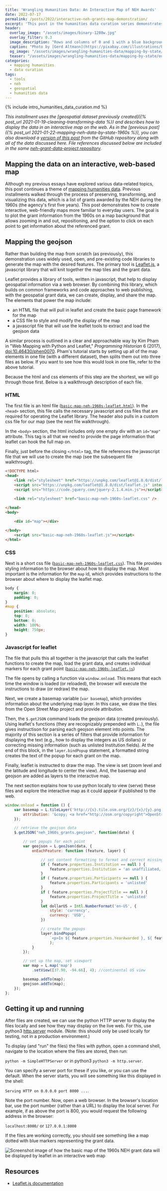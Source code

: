 ```yaml
---
title: 'Wrangling Humanities Data: An Interactive Map of NEH Awards'
date: 2022-07-17
permalink: /posts/2022/interactive-neh-grants-map-demonstration/
excerpt: 'This post in the humanities data curation series demonstrates how to create interactive maps of NEH grant data from the 1960s.'
header:
  overlay_image: "/assets/images/binary-1280w.jpg"
  overlay_filter: 0.3
  image_description: "Rows and columns of 0 and 1 with a blue background."
  caption: "Photo by [Gerd Altmann](https://pixabay.com/illustrations/binary-digitization-null-one-pay-1377017/) on Pixabay"
  og_image: "/assets/images/wrangling-humanities-data/mapping-by-state/output_27_0.png"
  teaser: "/assets/images/wrangling-humanities-data/mapping-by-state/output_27_0.png"
categories:
  - mapping humanities
  - data curation
tags:
  - tools
  - neh 
  - geospatial
  - humanities data
---
```


{% include intro_humanities_data_curation.md %}

*This installment uses the [geospatial dataset previously created]({% post_url 2021-01-19-cleaning-transforming-data %}) and describes how to display the data in an interactive map on the web. As in the [previous post]({% post_url 2021-01-22-mapping-neh-data-by-state-1960s %}), you can also download a [version of this post](https://github.com/morskyjezek/neh-grant-data-project/blob/main/03c-mapping-for-the-web.md) from the GitHub repository along with all of the data discussed here. File references discussed below are included in the same [neh-grant-data-project repository](https://github.com/morskyjezek/neh-grant-data-project).*

## Mapping the data on an interactive, web-based map

Although my previous essays have explored various data-related topics, this post continues a theme of [mapping humanities data](/categories/#mapping-humanities). Previous installments walked through the process of preserving, transforming, and visualizing
this data, which is a list of grants awarded by the NEH during the 1960s (the agency's first five years). 
This post demonstrates how to create interactive, web-friendly maps
more familiar to everyday users. 
The goal is to plot the grant information from the 1960s on a map background that allows zooming in and out,
repositioning, and the option to click on each point to get information about the referenced grant.

## Mapping the geojson

Rather than building the map from scratch (as previously), this demonstration
uses widely used, open, and pre-existing code libraries to generate
the map with the desired features. The primary tool is [Leaflet.js](https://leafletjs.com/),
a javascript library that will knit together the map tiles
and the grant data.  

Leaflet provides a library of tools, written in javascript, that help 
to display geospatial information via a web browser. 
By combining this library, which builds on common frameworks and code 
approaches to web publishing, with the geospatial grant data, we can
create, display, and share the map. 
The elements that power the map include: 

* an HTML file that will pull in leaflet and create the basic page framework for the map
* a CSS file to style and modify the display of the map
* a javascript file that will use the leaflet tools to extract and load the geojson data 

A similar process is outlined in a clear and approachable way by Kim Pham in "Web Mapping with Python and Leaflet," _Programming Historian_ 6 (2017), [doi:10.46430/phen0070](https://doi.org/10.46430/phen0070). Pham's tutorial starts by setting up all of the map elements in one file (with a different dataset), then splits them out into three files as below. If you want to see how this would look in one file, refer to the above tutorial.

Because the html and css elements of this step are the shortest, we will go through those first. Below is a walkthrough description of each file. 

### HTML

The first file is an html file ([`basic-map-neh-1960s-leaflet.html`](https://github.com/morskyjezek/neh-grant-data-project/blob/main/grant-mapping-for-web/basic-map-neh-1960s-leaflet.html)). 
In the `<head>` section, this file calls the necessary javascript and css files that are required for operating the Leaflet library. The header also pulls in a custom css file for our map (see the next file walkthrough).

In the `<body>` section, the html includes only one empty div with an `id="map"` attribute. This tag is all that we need to provide the page information that leaflet can hook the full map on. 

Finally, just before the closing `</html>` tag, the file references the javascript file that we will use to create the map (see the subsequent file walkthrough). 

```html
<!DOCTYPE html>
<head>
    <link rel="stylesheet" href="https://unpkg.com/leaflet@1.8.0/dist/leaflet.css" integrity="sha512-hoalWLoI8r4UszCkZ5kL8vayOGVae1oxXe/2A4AO6J9+580uKHDO3JdHb7NzwwzK5xr/Fs0W40kiNHxM9vyTtQ==" crossorigin="" />
    <script src="https://unpkg.com/leaflet@1.8.0/dist/leaflet.js" integrity="sha512-BB3hKbKWOc9Ez/TAwyWxNXeoV9c1v6FIeYiBieIWkpLjauysF18NzgR1MBNBXf8/KABdlkX68nAhlwcDFLGPCQ==" crossorigin=""></script>
    <script src="https://code.jquery.com/jquery-2.1.4.min.js"></script>

    <link rel="stylesheet" href="basic-map-neh-1960s-leaflet.css" />
    
</head>
<body>

    <div id="map"></div>

</body>
    <script src="basic-map-neh-1960s-leaflet.js"></script>
</html>
```

### CSS 

Next is a short css file ([`basic-map-neh-1960s-leaflet.css`](https://github.com/morskyjezek/neh-grant-data-project/blob/main/grant-mapping-for-web/basic-map-neh-1960s-leaflet.css)).
This file provides styling information to the browser about how to display the map. Most important is the information for the `map` id, which provides
instructions to the browser about where to display the leaflet map.

```css
body { 
    margin: 0; 
    padding: 0; 
}
#map { 
    position: absolute; 
    top: 0;
    bottom: 0; 
    width: 100%;
    height: 750px;
}
```

### Javascript for leaflet

The file that pulls this all together is the javascript that calls
the leaflet functions to create the map, load the grant data, and creates individual markers for each grant point ([`basic-map-neh-1960s-leaflet.js`](https://github.com/morskyjezek/neh-grant-data-project/blob/main/grant-mapping-for-web/basic-map-neh-1960s-leaflet.js))

The file opens by calling a function via `window.onload`. This means that each time the window is loaded (or reloaded), the browser will execute
the instructions to draw (or redraw) the map. 

Next, we create a basemap variable (`var basemap`), which provides information about the underlying map layer. In this case, we draw the tiles from the Open Street Map project and provide attribution.

Then, the `$.getJSON` command loads the geojson data (created previously).
Using leaflet's functions (they are recognizably prepended with `L.`), the file
gives instructison for parsing each geojson element into points. The majority of this section is a series of filters that provide information
for displaying the text (e.g., how to display the integers as US dollars) or correcting missing information (such as unlisted Institution fields). At the end of this block, in the `layer.bindPopup` statement, a formatted
string creates the text of the popup for each grant on the map.

Finally, leaflet is instructed to draw the map. The view is set (zoom level and the latitude and longitude to center the view). And, the basemap and geojson are added as layers to the interactive map. 

The next section explains how to use python locally to view (serve) these
files and explore the interactive map as it could appear if published to the web.

```javascript
window.onload = function () {
    var basemap = L.tileLayer('http://{s}.tile.osm.org/{z}/{x}/{y}.png', {
        attribution: '&copy; <a href="http://osm.org/copyright">OpenStreetMap</a> contributors'
    });

    // retrieve the geojson data
    $.getJSON("neh_1960s_grants.geojson", function(data) {

        // set popups for each point
        var geojson = L.geoJson(data, {
            onEachFeature: function (feature, layer) {

                // set content formatting to format and correct missing information for popups
                if ( feature.properties.Institution == null ) {
                    feature.properties.Institution = 'an unaffiliated, independent scholar'
                }
                if ( feature.properties.Participants == null ) {
                    feature.properties.Participants = 'unlisted'
                }
                if ( feature.properties.ProjectTitle == null ) {
                    feature.properties.ProjectTitle = 'unlisted'
                }
                let dollarUS = Intl.NumberFormat('en-US', {
                    style: 'currency',
                    currency: 'USD',
                })

                // create the popups
                layer.bindPopup(
                    `<p>In ${ feature.properties.YearAwarded }, ${ feature.properties.Institution } (in ${ feature.properties.InstCity }, ${ feature.properties.InstState }) was awarded ${ dollarUS.format(feature.properties.AwardOutright) } for <a href="https://securegrants.neh.gov/publicquery/main.aspx?f=1&gn=${ feature.properties.AppNumber }">NEH project number ${ feature.properties.AppNumber }</a>.<br /><br /><strong>Project Title:</strong> ${ feature.properties.ProjectTitle }<br /><strong>Project participants:</strong> ${ feature.properties.Participants }<br /><strong>NEH Program:</strong> ${ feature.properties.Program }<br /><strong>NEH Division:</strong> ${ feature.properties.Division }</p>`
                    );
            }
        });

        // set up the map, set viewport
        var map = L.map('map')
            .setView([37.90, -94.66], 4); //continental US view

        basemap.addTo(map);
        geojson.addTo(map);
    });
};
```

## Getting it up and running

After files are created, we can use the python HTTP server to
display the files locally and see how they may display on the live web. 
For this, use python3 [http.server](https://docs.python.org/3/library/http.server.html) module. (Note: this should only be used locally for testing, 
not in a production environment.)

To display (and "run" the files) the files with python, open a command shell,
navigate to the location where the files are stored, then run:

`python -m SimpleHTTPServer` or in python3 `python3 -m http.server`.

You can specify a server port for these if you like, or you can use the default. 
When the server starts, you will see something like this displayed in the shell:

`Serving HTTP on 0.0.0.0 port 8000 ...`.

Note the port number. Now, open a web browser. In the browser's location bar,
use the port number (rather than a URL) to display the local server. For example,
if as above the port is 800, you would request the following address in the browser:

`localhost:8000/` or `127.0.0.1:8000`

If the files are working correctly, you should see something like a map dotted with blue markers representing the grant data.

![Screenshot image of how the basic map of the 1960s NEH grant data will be displayed by leaflet in an interactive web map](/assets/images/wrangling-humanities-data/basic-map-neh-1960s-leaflet.png "Screenshot image of how the basic map of the 1960s NEH grant data will be displayed by leaflet in an interactive web map")

## Resources

* [Leaflet.js documentation](https://leafletjs.com/reference.html)